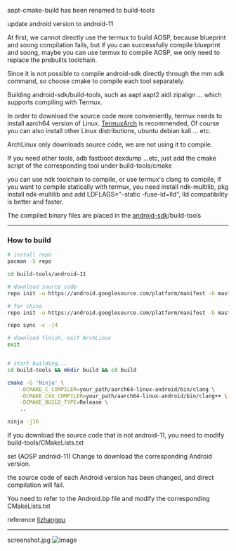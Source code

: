 aapt-cmake-build has been renamed to build-tools

update android version to android-11

At first, we cannot directly use the termux to build AOSP, because blueprint and soong compilation fails, but if you can successfully compile blueprint and soong, maybe you can use termux to compile AOSP, we only need to replace the prebuilts toolchain.

Since it is not possible to compile android-sdk directly through the mm sdk command, so choose cmake to compile each tool separately.

Building android-sdk/build-tools, such as aapt aapt2 aidl zipalign ... which supports compiling with Termux. 

In order to download the source code more conveniently, termux needs to install aarch64 version of Linux. [TermuxArch](https://github.com/SDRausty/TermuxArch) 
is recommended, Of course you can also install other Linux distributions, ubuntu debian kali ... etc.

ArchLinux only downloads source code, we are not using it to compile.

If you need other tools, adb fastboot dexdump ...etc, just add the cmake script of the corresponding tool under build-tools/cmake

you can use ndk toolchain to compile, or use termux's clang to compile, If you want to compile statically with termux, you need install ndk-multilib, pkg install ndk-multilib
and add LDFLAGS="-static -fuse-ld=lld", lld compatibility is better and faster.


The compiled binary files are placed in the [android-sdk](https://github.com/Lzhiyong/termux-ndk/releases)/build-tools

 **** 
### How to build

```bash
# install repo
pacman -S repo

cd build-tools/android-11

# download source code
repo init -u https://android.googlesource.com/platform/manifest -b master --partial-clone

# for china
repo init -u https://android.googlesource.com/platform/manifest -b master --partial-clone

repo sync -c -j4

# download finish, exit ArchLinux
exit


# start building...
cd build-tools && mkdir build && cd build

cmake -G 'Ninja' \
    -DCMAKE_C_COMPILER=your_path/aarch64-linux-android/bin/clang \
    -DCMAKE_CXX_COMPILER=your_path/aarch64-linux-android/bin/clang++ \
    -DCMAKE_BUILD_TYPE=Release \
    ..

ninja -j16
```


If you download the source code that is not android-11, you need to modify build-tools/CMakeLists.txt

set (AOSP android-11) Change to download the corresponding Android version.

the source code of each Android version has been changed, and direct compilation will fail.

You need to refer to the Android.bp file and modify the corresponding CMakeLists.txt

reference [lizhangqu](https://github.com/lizhangqu/aapt-cmake-buildscript.git)



 **** 
screenshot.jpg
![image](https://raw.githubusercontent.com/Lzhiyong/build-tools/master/screenshot/screenshot.jpg)

